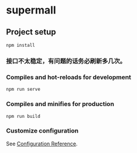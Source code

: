 # supermall

## Project setup
```
npm install
```

### 接口不太稳定，有问题的话务必刷新多几次。

### Compiles and hot-reloads for development
```
npm run serve
```

### Compiles and minifies for production
```
npm run build
```

### Customize configuration
See [Configuration Reference](https://cli.vuejs.org/config/).

